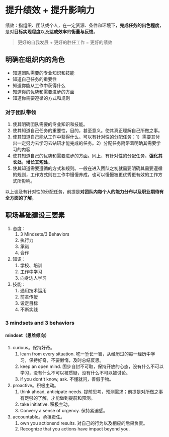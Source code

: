 # 提升绩效 + 提升影响力

绩效：指组织、团队或个人，在一定资源、条件和环境下，**完成任务的出色程度**，是对**目标实现程度**以及**达成效率**的**衡量与反馈**。

> 更好的自我发展 + 更好的胜任工作 = 更好的绩效

## 明确在组织内的角色

- 知道团队需要的专业知识和技能
- 知道自己任务的重要性
- 知道你能从工作中获得什么
- 知道你的优势和需要进步的方面
- 知道你需要遵循的方式和规则

### 对于团队带领

1. 使其明确团队需要的专业知识和技能。
2. 使其知道自己任务的重要性，目的，甚至意义。使其真正理解自己所做之事。
3. 使其知道自己能从工作中获得什么。可以有针对性的分配任务：1）需要其付出一定努力去学习去钻研才能完成的任务。2）分配任务附带着明确其需要学习的内容
4. 使其知道自己的优势和需要进步的方面。同上，有针对性的分配任务，**强化其长处，增长其短处**。
5. 使其知道需要遵循的方式和规则。一般在进入团队之初就需要明确其需要遵循的规则，工作方式则在工作中慢慢养成，也可以慢慢被更优秀更有效的工作方式所影响。

以上谈及有针对性的分配任务，前提是**对团队内每个人的能力分布以及职业期待有全方面的了解**。

## 职场基础建设三要素

1. 态度：
   1. 3 Mindsets/3 Behaviors
   2. 执行力
   3. 承诺
   4. 合作
2. 知识：
   1. 学校、培训
   2. 工作中学习
   3. 向身边人学习
3. 技能：
   1. 通用技术运用
   2. 前辈传授
   3. 设定目标
   4. 不断实践



### 3 mindsets and 3 behaviors

#### mindset（思维倾向）

1. curious。保持好奇。
   1. learn from every situation. 吃一堑长一智，从经历过的每一经历中学习，保持好奇，不要懒惰，及时总结反思。
   2. keep an open mind. 固步自封不可取，保持开放的心态，没有什么不可以学习，没有什么不可以被质疑，没有什么不可以被讨论。
   3. if you dont't know, ask. 不懂就问，善假于物。
2. proactive。积极主动。
   1. think ahead, anticipate needs. 提前思考，预测需求；前提是对所做之事有足够的了解，才能做到提前和预测。
   2. take initiative. 积极主动。
   3. Convery a sense of urgency. 保持紧迫感。
3. accountable。承担责任。
   1. own you actionsnd results. 对自己的行为以及相应的后果负责。
   2. Recognize that you actions have impact beyond you.
